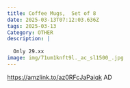 ```yaml
---
title: Coffee Mugs,  Set of 8
date: 2025-03-13T07:12:03.636Z
tags: 2025-03-13
Category: OTHER
description: |
  
  Only 29.xx 
image: img/71um1knft9l._ac_sl1500_.jpg
---
```

https://amzlink.to/az0RFcJaPaiqk
AD